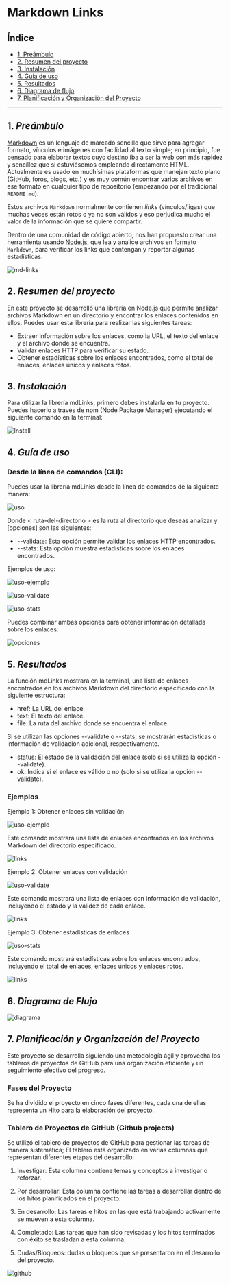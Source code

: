 # Markdown Links

## Índice

* [1. Preámbulo](#1-preámbulo)
* [2. Resumen del proyecto](#2-resumen-del-proyecto)
* [3. Instalación](#3-instalación)
* [4. Guía de uso](#4-guía-de-uso)
* [5. Resultados](#5-resultados)
* [6. Diagrama de flujo](#6-diagrama-de-flujo)
* [7. Planificación y Organización del Proyecto](#7-planificación-y-organización-del-proyecto)

***

## 1. _Preámbulo_

[Markdown](https://es.wikipedia.org/wiki/Markdown) es un lenguaje de marcado sencillo que sirve para agregar formato, vínculos e imágenes con facilidad al texto simple; en principio, fue pensado para elaborar textos cuyo destino iba a ser la web con más rapidez y sencillez que si estuviésemos empleando directamente HTML.  Actualmente es usado en muchísimas plataformas que manejan texto plano (GitHub, foros, blogs, etc.) y es muy común encontrar varios archivos en ese formato en cualquier tipo de
repositorio (empezando por el tradicional `README.md`).

Estos archivos `Markdown` normalmente contienen _links_ (vínculos/ligas) que
muchas veces están rotos o ya no son válidos y eso perjudica mucho el valor de
la información que se quiere compartir.

Dentro de una comunidad de código abierto, nos han propuesto crear una
herramienta usando [Node.js](https://nodejs.org/), que lea y analice archivos
en formato `Markdown`, para verificar los links que contengan y reportar
algunas estadísticas.

![md-links](https://www.ionos.es/digitalguide/fileadmin/DigitalGuide/Teaser/sublime-editor-t.jpg)

## 2. _Resumen del proyecto_

En este proyecto se desarrolló una librería en Node.js que permite analizar archivos Markdown en un directorio y encontrar los enlaces contenidos en ellos. Puedes usar esta librería para realizar las siguientes tareas:

- Extraer información sobre los enlaces, como la URL, el texto del enlace y el archivo donde se encuentra.
- Validar enlaces HTTP para verificar su estado.
- Obtener estadísticas sobre los enlaces encontrados, como el total de enlaces, enlaces únicos y enlaces rotos.

## 3. _Instalación_

Para utilizar la librería mdLinks, primero debes instalarla en tu proyecto. Puedes hacerlo a través de npm (Node Package Manager) ejecutando el siguiente comando en la terminal:

![Install](./images/img1.png)

## 4. _Guía de uso_

### Desde la línea de comandos (CLI):
Puedes usar la librería mdLinks desde la línea de comandos de la siguiente manera:

![uso](./images/img2.png)

Donde < ruta-del-directorio > es la ruta al directorio que deseas analizar y [opciones] son las siguientes:

- --validate: Esta opción permite validar los enlaces HTTP encontrados.
- --stats: Esta opción muestra estadísticas sobre los enlaces encontrados.

Ejemplos de uso:

![uso-ejemplo](./images/img3.png)

![uso-validate](./images/img4.png)

![uso-stats](./images/img5.png)


Puedes combinar ambas opciones para obtener información detallada sobre los enlaces:

![opciones](./images/img6.png)


## 5. _Resultados_
La función mdLinks mostrará en la terminal, una lista de enlaces encontrados en los archivos Markdown del directorio especificado con la siguiente estructura:

- href: La URL del enlace.
- text: El texto del enlace.
- file: La ruta del archivo donde se encuentra el enlace.

Si se utilizan las opciones --validate o --stats, se mostrarán estadísticas o información de validación adicional, respectivamente.

- status: El estado de la validación del enlace (solo si se utiliza la opción --validate).
- ok: Indica si el enlace es válido o no (solo si se utiliza la opción --validate).

### Ejemplos
Ejemplo 1: Obtener enlaces sin validación

![uso-ejemplo](./images/img3.png)

Este comando mostrará una lista de enlaces encontrados en los archivos Markdown del directorio especificado.

![links](./images/img8.png)

Ejemplo 2: Obtener enlaces con validación

![uso-validate](./images/img4.png)

Este comando mostrará una lista de enlaces con información de validación, incluyendo el estado y la validez de cada enlace.

![links](./images/img9.png)

Ejemplo 3: Obtener estadísticas de enlaces

![uso-stats](./images/img5.png)

Este comando mostrará estadísticas sobre los enlaces encontrados, incluyendo el total de enlaces, enlaces únicos y enlaces rotos.

![links](./images/img10.png)

## 6. _Diagrama de Flujo_

![diagrama](./images/Diagrama%20flujo%20Mdlink.png)


## 7. _Planificación y Organización del Proyecto_

Este proyecto se desarrolla siguiendo una metodología ágil y aprovecha los tableros de proyectos de GitHub para una organización eficiente y un seguimiento efectivo del progreso.

### Fases del Proyecto

Se ha dividido el proyecto en cinco fases diferentes, cada una de ellas representa un Hito para la elaboración del proyecto. 

### Tablero de Proyectos de GitHub (Github projects)

Se utilizó el tablero de proyectos de GitHub para gestionar las tareas de manera sistemática; El tablero está organizado en varias columnas que representan diferentes etapas del desarrollo:

1. Investigar: Esta columna contiene temas y conceptos a investigar o reforzar.

2. Por desarrollar: Esta columna contiene las tareas a desarrollar dentro de los hitos planificados en el proyecto.

3. En desarrollo: Las tareas e hitos en las que está trabajando activamente se mueven a esta columna.

3. Completado: Las tareas que han sido revisadas y los hitos terminados con éxito se trasladan a esta columna.

4. Dudas/Bloqueos: dudas o bloqueos que se presentaron en el desarrollo del proyecto.

![github](./images/img11.png)
























